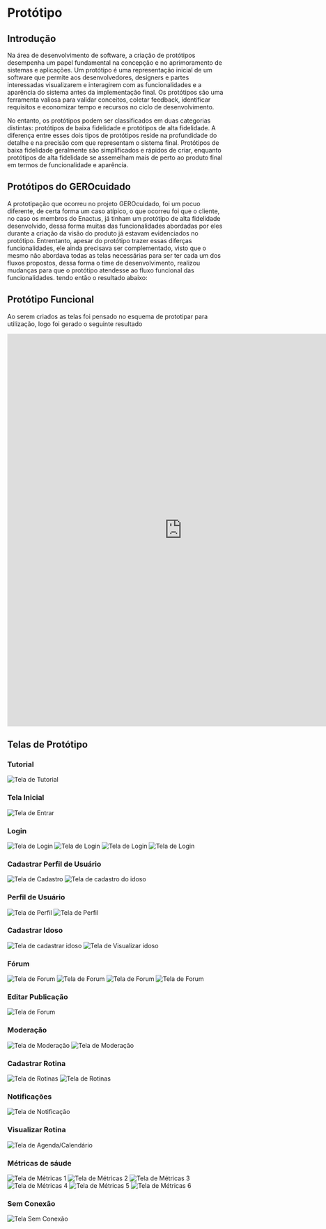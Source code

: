 # Protótipo

## Introdução

Na área de desenvolvimento de software, a criação de protótipos desempenha um papel fundamental na concepção e no aprimoramento de sistemas e aplicações. Um protótipo é uma representação inicial de um software que permite aos desenvolvedores, designers e partes interessadas visualizarem e interagirem com as funcionalidades e a aparência do sistema antes da implementação final. Os protótipos são uma ferramenta valiosa para validar conceitos, coletar feedback, identificar requisitos e economizar tempo e recursos no ciclo de desenvolvimento.

No entanto, os protótipos podem ser classificados em duas categorias distintas: protótipos de baixa fidelidade e protótipos de alta fidelidade. A diferença entre esses dois tipos de protótipos reside na profundidade do detalhe e na precisão com que representam o sistema final. Protótipos de baixa fidelidade geralmente são simplificados e rápidos de criar, enquanto protótipos de alta fidelidade se assemelham mais de perto ao produto final em termos de funcionalidade e aparência.

## Protótipos do GEROcuidado

A prototipação que ocorreu no projeto GEROcuidado, foi um pocuo diferente, de certa forma um caso atípico, o que ocorreu foi que o cliente, no caso os membros do Enactus, já tinham um protótipo de alta fidelidade desenvolvido, dessa forma muitas das funcionalidades abordadas por eles durante a criação da visão do produto já estavam evidenciados no protótipo. Entrentanto, apesar do protótipo trazer essas diferças funcionalidades, ele ainda precisava ser complementado, visto que o mesmo não abordava todas as telas necessárias para ser ter cada um dos fluxos propostos, dessa forma o time de desenvolvimento, realizou mudanças para que o protótipo atendesse ao fluxo funcional das funcionalidades. tendo então o resultado abaixo:

## Protótipo Funcional

Ao serem criados as telas foi pensado no esquema de prototipar para utilização, logo foi gerado o seguinte resultado

<iframe style="border: 1px solid rgba(0, 0, 0, 0.1);" width="800" height="900" src="https://www.figma.com/embed?embed_host=share&url=https%3A%2F%2Fwww.figma.com%2Fproto%2F9iDnO4tYhw7REON2ReqziP%2FGEROcuidado-(Copy)%3Ftype%3Ddesign%26node-id%3D497-3896%26t%3DjvVfjo4SdIZIbSrh-1%26scaling%3Dmin-zoom%26page-id%3D497%253A3344%26starting-point-node-id%3D497%253A3896%26mode%3Ddesign" allowfullscreen></iframe>

## Telas de Protótipo

### Tutorial
![Tela de Tutorial](../../assets/imagens/Tutorial.png)

### Tela Inicial

![Tela de Entrar](../../assets/imagens/Prototipo/Entrar.png)

### Login

![Tela de Login](../../assets/imagens/Login1.png)
![Tela de Login](../../assets/imagens/Recuperar%20Senha.png)
![Tela de Login](../../assets/imagens/Redefinir%20Senha.png)
![Tela de Login](../../assets/imagens/Requisitos%20Senha.png)

### Cadastrar Perfil de Usuário

![Tela de Cadastro](../../assets/imagens/Prototipo/Cadastro%20Usuário.png)
![Tela de cadastro do idoso](../../assets/imagens/Indicadores%20Senha3.png)

### Perfil de Usuário

![Tela de Perfil](../../assets/imagens/Perfil.png)
![Tela de Perfil](../../assets/imagens/Prototipo/Apagar%20Perfil2.png)

### Cadastrar Idoso

![Tela de cadastrar idoso](../../assets/imagens/Prototipo/Cadastrar%20Idosos.png)
![Tela de Visualizar idoso](../../assets/imagens/Prototipo/Apagar%20Idosos.png)


### Fórum

![Tela de Forum](../../assets/imagens/Forum.png)
![Tela de Forum](../../assets/imagens/Forum2.png)
![Tela de Forum](../../assets/imagens/Forum3.png)
![Tela de Forum](../../assets/imagens/Forum4.png)

### Editar Publicação
![Tela de Forum](../../assets/imagens/Prototipo/Editar%20Forum.png)

### Moderação

![Tela de Moderação](../../assets/imagens/Moderacao1.png)
![Tela de Moderação](../../assets/imagens/Moderacao2.png)

### Cadastrar Rotina

![Tela de Rotinas](../../assets/imagens/Prototipo/Criar%20Rotina.png)
![Tela de Rotinas](../../assets/imagens/Rotinas2.png)

### Notificações

![Tela de Notificação](../../assets/imagens/Notificacoes.png)

### Visualizar Rotina

![Tela de Agenda/Calendário](../../assets/imagens/Visualizar%20Rotina1.png)

### Métricas de sáude

![Tela de Métricas 1](../../assets/imagens/Metricas1.png)
![Tela de Métricas 2](../../assets/imagens/Metricas2.png)
![Tela de Métricas 3](../../assets/imagens/Metricas3.png)
![Tela de Métricas 4](../../assets/imagens/Metricas4.png)
![Tela de Métricas 5](../../assets/imagens/Metricas5.png)
![Tela de Métricas 6](../../assets/imagens/Metricas6.png)

### Sem Conexão
![Tela Sem Conexão](../../assets/imagens/SemConexao.png)
